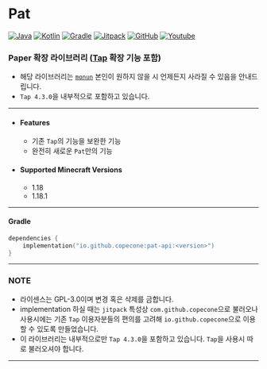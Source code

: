 # Pat

[![Java](https://img.shields.io/badge/java-17-ED8B00.svg?logo=java)](https://www.azul.com/)
[![Kotlin](https://img.shields.io/badge/kotlin-1.6.0-585DEF.svg?logo=kotlin)](http://kotlinlang.org)
[![Gradle](https://img.shields.io/badge/gradle-7.3-02303A.svg?logo=gradle)](https://gradle.org)
[![Jitpack](https://jitpack.io/v/copecone/pat.svg)](https://jitpack.io/#copecone/pat)
[![GitHub](https://img.shields.io/github/license/copecone/pat)](https://www.gnu.org/licenses/gpl-3.0.html)
[![Youtube](https://img.shields.io/badge/youtube-컨트롤D-red.svg?logo=youtube)](https://www.youtube.com/channel/UCixrFCcSLF-E0AjNO9yNaqg)

### Paper 확장 라이브러리 ([Tap](https://github.com/monun/tap) 확장 기능 포함)

- 해당 라이브러리는 [`monun`](https://github.com/monun) 본인이 원하지 않을 시 언제든지 사라질 수 있음을 안내드립니다.
- `Tap 4.3.0`을 내부적으로 포함하고 있습니다.

---

* #### Features
    * 기존 `Tap`의 기능을 보완한 기능
    * 완전히 새로운 `Pat`만의 기능

* #### Supported Minecraft Versions
    * 1.18
    * 1.18.1

---

#### Gradle

```kotlin
dependencies {
    implementation("io.github.copecone:pat-api:<version>")
}
```

---

### NOTE
* 라이센스는 GPL-3.0이며 변경 혹은 삭제를 금합니다.
* implementation 하실 때는 `jitpack` 특성상 `com.github.copecone`으로 불러오나 사용시에는 기존 `Tap` 이용자분들의 편의를 고려해 `io.github.copecone`으로 이용할 수 있도록 만들었습니다.
* 이 라이브러리는 내부적으로만 `Tap 4.3.0`을 포함하고 있습니다. `Tap`을 사용시 따로 불러오셔야 합니다.

---
